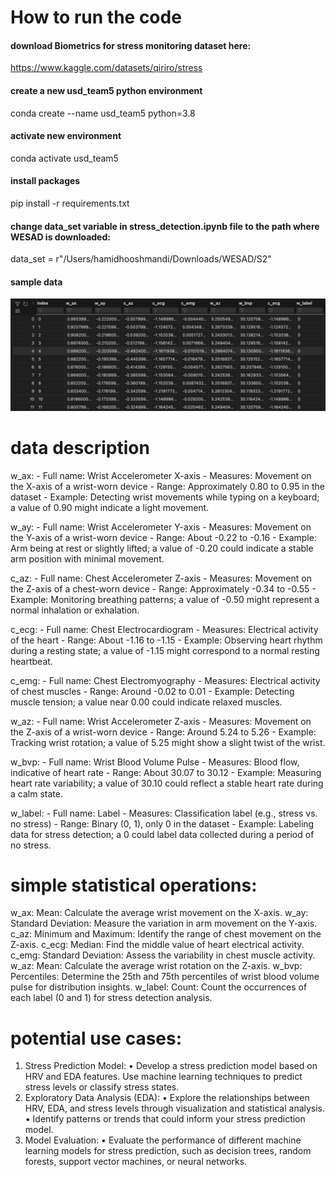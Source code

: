 # How to run the code
#### download Biometrics for stress monitoring dataset here:
https://www.kaggle.com/datasets/qiriro/stress

#### create a new usd_team5 python environment
conda create --name usd_team5 python=3.8

#### activate new environment
conda activate usd_team5

#### install packages
pip install -r requirements.txt

#### change data_set variable in stress_detection.ipynb file to the path where WESAD is downloaded:
data_set = r"/Users/hamidhooshmandi/Downloads/WESAD/S2"


#### sample data
![alt text](image.png)

# data description 
w_ax:
    - Full name: Wrist Accelerometer X-axis
    - Measures: Movement on the X-axis of a wrist-worn device
    - Range: Approximately 0.80 to 0.95 in the dataset
    - Example: Detecting wrist movements while typing on a keyboard; a value of 0.90 might indicate a light movement.

w_ay:
    - Full name: Wrist Accelerometer Y-axis
    - Measures: Movement on the Y-axis of a wrist-worn device
    - Range: About -0.22 to -0.16
    - Example: Arm being at rest or slightly lifted; a value of -0.20 could indicate a stable arm position with minimal movement.

c_az:
    - Full name: Chest Accelerometer Z-axis
    - Measures: Movement on the Z-axis of a chest-worn device
    - Range: Approximately -0.34 to -0.55
    - Example: Monitoring breathing patterns; a value of -0.50 might represent a normal inhalation or exhalation.

c_ecg:
    - Full name: Chest Electrocardiogram
    - Measures: Electrical activity of the heart
    - Range: About -1.16 to -1.15
    - Example: Observing heart rhythm during a resting state; a value of -1.15 might correspond to a normal resting heartbeat.

c_emg:
    - Full name: Chest Electromyography
    - Measures: Electrical activity of chest muscles
    - Range: Around -0.02 to 0.01
    - Example: Detecting muscle tension; a value near 0.00 could indicate relaxed muscles.

w_az:
    - Full name: Wrist Accelerometer Z-axis
    - Measures: Movement on the Z-axis of a wrist-worn device
    - Range: Around 5.24 to 5.26
    - Example: Tracking wrist rotation; a value of 5.25 might show a slight twist of the wrist.

w_bvp:
    - Full name: Wrist Blood Volume Pulse
    - Measures: Blood flow, indicative of heart rate
    - Range: About 30.07 to 30.12
    - Example: Measuring heart rate variability; a value of 30.10 could reflect a stable heart rate during a calm state.

w_label:
    - Full name: Label
    - Measures: Classification label (e.g., stress vs. no stress)
    - Range: Binary (0, 1), only 0 in the dataset
    - Example: Labeling data for stress detection; a 0 could label data collected during a period of no stress.



# simple statistical operations:
w_ax:
Mean: Calculate the average wrist movement on the X-axis.
w_ay:
Standard Deviation: Measure the variation in arm movement on the Y-axis.
c_az:
Minimum and Maximum: Identify the range of chest movement on the Z-axis.
c_ecg:
Median: Find the middle value of heart electrical activity.
c_emg:
Standard Deviation: Assess the variability in chest muscle activity.
w_az:
Mean: Calculate the average wrist rotation on the Z-axis.
w_bvp:
Percentiles: Determine the 25th and 75th percentiles of wrist blood volume pulse for distribution insights.
w_label:
Count: Count the occurrences of each label (0 and 1) for stress detection analysis.


# potential use cases:
1. Stress Prediction Model:
    • Develop a stress prediction model based on HRV and EDA features. Use machine learning techniques to predict stress levels or classify stress states.
2. Exploratory Data Analysis (EDA):
    • Explore the relationships between HRV, EDA, and stress levels through visualization and statistical analysis.
    • Identify patterns or trends that could inform your stress prediction model.
3. Model Evaluation:
    • Evaluate the performance of different machine learning models for stress prediction, such as decision trees, random forests, support vector machines, or neural networks.
